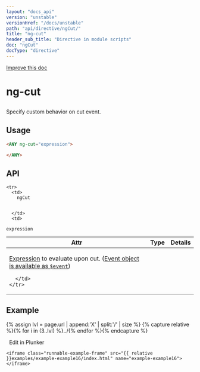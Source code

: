 ```yaml
---
layout: "docs_api"
version: "unstable"
versionHref: "/docs/unstable"
path: "api/directive/ngCut/"
title: "ng-cut"
header_sub_title: "Directive in module scripts"
doc: "ngCut"
docType: "directive"
---
```


<div class="improve-docs">
  <a href='https://github.com/Famous/famous-angular/edit/master/src/scripts/directives/fa-input.js#L696'>
    Improve this doc
  </a>
</div>





<h1 class="api-title">

  ng-cut



</h1>





Specify custom behavior on cut event.






  
<h2 id="usage">Usage</h2>
  
```html
<ANY ng-cut="expression">

</ANY>
```
  
  
<h2 id="api" style="clear:both;">API</h2>

<table class="table" style="margin:0;">
  <thead>
    <tr>
      <th>Attr</th>
      <th>Type</th>
      <th>Details</th>
    </tr>
  </thead>
  <tbody>
    
    <tr>
      <td>
        ngCut
        
        
      </td>
      <td>
        
  <code>expression</code>
      </td>
      <td>
        <p><a href="guide/expression">Expression</a> to evaluate upon
cut. (<a href="guide/expression#-event-">Event object is available as <code>$event</code></a>)</p>

        
      </td>
    </tr>
    
  </tbody>
</table>

  

  



<h2 id="example">Example</h2><p>

{% assign lvl = page.url | append:'X' | split:'/' | size %}
{% capture relative %}{% for i in (3..lvl) %}../{% endfor %}{% endcapture %}

<div>
  <a ng-click="openPlunkr('{{ relative }}examples/example-example16')" class="btn pull-right">
    <i class="glyphicon glyphicon-edit">&nbsp;</i>
    Edit in Plunker</a>
  <div class="runnable-example" path="examples/example-example16"
      
  >

   

    <iframe class="runnable-example-frame" src="{{ relative }}examples/example-example16/index.html" name="example-example16"></iframe>
  </div>
</div>


</p>



